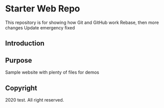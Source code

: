 # Starter Web Repo

This repository is for showing how Git and GitHub work
Rebase, then more changes
Update emergency fixed

## Introduction

## Purpose

Sample website with plenty of files for demos

## Copyright

2020 test. All right reserved.
